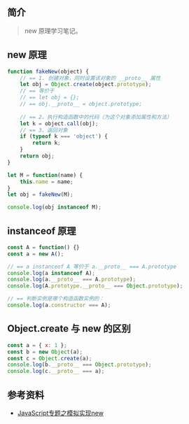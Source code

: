 ## 简介

> new 原理学习笔记。

## new 原理

```js
function fakeNew(object) {
    // == 1. 创建对象，同时设置该对象的 __proto__ 属性
    let obj = Object.create(object.prototype);
    // == 等价于
	// == let obj = {};
	// == obj.__proto__ = object.prototype;
    
    // == 2、执行构造函数中的代码（为这个对象添加属性和方法）
    let k = object.call(obj);
    // == 3、返回对象
	if (typeof k === 'object') {
		return k;
    }
    return obj;
}

let M = function(name) {
	this.name = name;
}
let obj = fakeNew(M);

console.log(obj instanceof M);
```

## instanceof 原理

```js
const A = function() {}
const a = new A();

// == a instanceof A 等价于 a.__proto__ === A.prototype
console.log(a instanceof A);
console.log(a.__proto__ === A.prototype);
console.log(A.prototype.__proto__ === Object.prototype);

// == 判断实例是哪个构造函数实例的：
console.log(a.constructor === A);
```

## Object.create 与 new 的区别

```js
const a = { x: 1 };
const b = new Object(a);
const c = Object.create(a);
console.log(b.__proto__ === Object.prototype);
console.log(c.__proto__ === a);
```

## 参考资料

- [JavaScript专题之模拟实现new](https://zhuanlan.zhihu.com/p/49210829)
